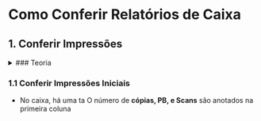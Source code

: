 # Como Conferir Relatórios de Caixa

## 1. Conferir Impressões
<details><summary>### Teoria</summary>

- É necessário conferir a contagem de impressões que a impressora estava marcando quando o caixa abriu, e quando ele fechou.
- Os números são escritos em uma tabela que fica no caixa em baixo, do lado direito. Essa tabela tem os seguintes campos:
	- **Cópias**: quantas "xerox"  já foram feitas. *(algumas xerox podem estar contabilizadas como como "PB")*
	- **PB**: quantas impressões (preto e branco) já foram feitas. *(algumas impressões podem estar contabilizadas como como "Cópias")*
	- **Scans**: quantos documentos já foram escaneados

</details>


### 1.1 Conferir Impressões Iniciais
- No caixa, há uma ta
O número de **cópias, PB, e Scans** são anotados na primeira coluna